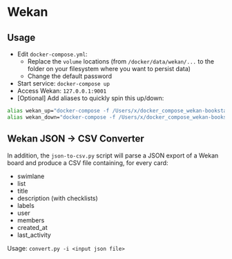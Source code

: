 # Wekan


## Usage

* Edit `docker-compose.yml`:
    * Replace the `volume` locations (from `/docker/data/wekan/...` to the folder on your filesystem where you want to persist data)
    * Change the default password
* Start service: `docker-compose up`
* Access Wekan: `127.0.0.1:9001`
* [Optional] Add aliases to quickly spin this up/down:
```bash
alias wekan_up="docker-compose -f /Users/x/docker_compose_wekan-bookstack/docker-compose.yml up"
alias wekan_down="docker-compose -f /Users/x/docker_compose_wekan-bookstack/docker-compose.yml down"
```

## Wekan JSON -> CSV Converter

In addition, the `json-to-csv.py` script will parse a JSON export of a Wekan board and produce a CSV file containing, for every card:
* swimlane
* list
* title
* description (with checklists)
* labels
* user
* members
* created_at
* last_activity

Usage: `convert.py -i <input json file>`